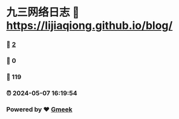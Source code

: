 # 九三网络日志 :link: https://lijiaqiong.github.io/blog/ 
### :page_facing_up: [2](https://lijiaqiong.github.io/blog//tag.html) 
### :speech_balloon: 0 
### :hibiscus: 119 
### :alarm_clock: 2024-05-07 16:19:54 
### Powered by :heart: [Gmeek](https://github.com/Meekdai/Gmeek)
